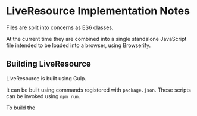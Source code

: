 LiveResource Implementation Notes
=================================

Files are split into concerns as ES6 classes.

At the current time they are combined into a single standalone JavaScript file intended to be
loaded into a browser, using Browserify.

Building LiveResource
---------------------

LiveResource is built using Gulp.

It can be built using commands registered with `package.json`. These scripts can be invoked using
`npm run`.

To build the 



